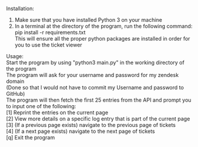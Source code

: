 Installation:
1. Make sure that you have installed Python 3 on your machine
2. In a terminal at the directory of the program, run the following command:<br />
pip install -r requirements.txt<br />
This will ensure all the proper python packages are installed in order for you
to use the ticket viewer<br />

Usage:<br />
Start the program by using "python3 main.py" in the working directory of the program<br />
The program will ask for your username and password for my zendesk domain<br />
(Done so that I would not have to commit my Username and password to GitHub)<br />
The program will then fetch the first 25 entries from the API and prompt you to input one of the following:<br />
    [1] Reprint the entries on the current page<br />
    [2] View more details on a specific log entry that is part of the current page<br />
    [3] (If a previous page exists) navigate to the previous page of tickets<br />
    [4] (If a next page exists) navigate to the next page of tickets<br />
    [q] Exit the program